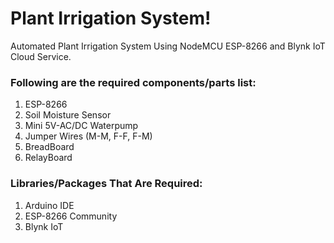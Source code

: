 # Plant Irrigation System!

Automated Plant Irrigation System Using NodeMCU ESP-8266 and Blynk IoT Cloud Service.

### Following are the required components/parts list: 

1. ESP-8266
2. Soil Moisture Sensor
3. Mini 5V-AC/DC Waterpump
4. Jumper Wires (M-M, F-F, F-M)
5. BreadBoard
6. RelayBoard

### Libraries/Packages That Are Required:

1. Arduino IDE
2. ESP-8266 Community
3. Blynk IoT

